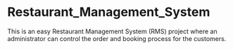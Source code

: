 # Restaurant_Management_System
This is an easy Restaurant Management System (RMS) project where an administrator can control the order and booking process for the customers.
